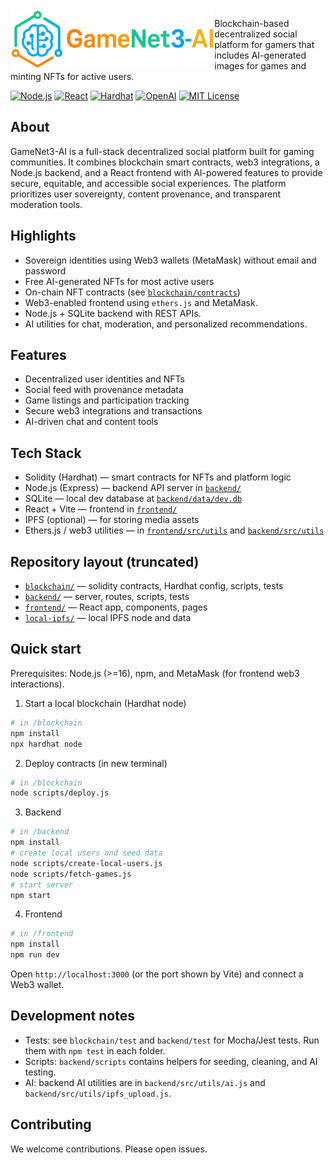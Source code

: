<img src="frontend/public/logo.png" alt="Project logo" height="96" align="left"/>

Blockchain-based decentralized social platform for gamers that includes AI-generated images for games and minting NFTs for active users.

<!-- Badges -->
[![Node.js](https://img.shields.io/badge/Node.js-43853D?style=for-the-badge&logo=node.js&logoColor=white)]()
[![React](https://img.shields.io/badge/React-61DAFB?style=for-the-badge&logo=react&logoColor=black)]()
[![Hardhat](https://img.shields.io/badge/Hardhat-FF6A00?style=for-the-badge&logo=hardhat&logoColor=white)]()
[![OpenAI](https://img.shields.io/badge/OpenAI-000000?style=for-the-badge&logo=openai&logoColor=white)]()
[![MIT License](https://img.shields.io/badge/License-MIT-yellow?style=for-the-badge&logo=github&logoColor=white)](./LICENSE.md)

## About

GameNet3-AI is a full-stack decentralized social platform built for gaming communities. It combines blockchain smart contracts, web3 integrations, a Node.js backend, and a React frontend with AI-powered features to provide secure, equitable, and accessible social experiences. The platform prioritizes user sovereignty, content provenance, and transparent moderation tools.

## Highlights

- Sovereign identities using Web3 wallets (MetaMask) without email and password
- Free AI-generated NFTs for most active users
- On-chain NFT contracts (see [`blockchain/contracts`](./blockchain/contracts))
- Web3-enabled frontend using `ethers.js` and MetaMask.
- Node.js + SQLite backend with REST APIs.
- AI utilities for chat, moderation, and personalized recommendations.

## Features

- Decentralized user identities and NFTs
- Social feed with provenance metadata
- Game listings and participation tracking
- Secure web3 integrations and transactions
- AI-driven chat and content tools

## Tech Stack

- Solidity (Hardhat) — smart contracts for NFTs and platform logic
- Node.js (Express) — backend API server in [`backend/`](./backend/)
- SQLite — local dev database at [`backend/data/dev.db`](./backend/data/dev.db)
- React + Vite — frontend in [`frontend/`](./frontend/)
- IPFS (optional) — for storing media assets
- Ethers.js / web3 utilities — in [`frontend/src/utils`](./frontend/src/utils) and [`backend/src/utils`](./backend/src/utils)

## Repository layout (truncated)

- [`blockchain/`](./blockchain/) — solidity contracts, Hardhat config, scripts, tests
- [`backend/`](./backend/) — server, routes, scripts, tests
- [`frontend/`](./frontend/) — React app, components, pages
- [`local-ipfs/`](./local-ipfs/) — local IPFS node and data

## Quick start

Prerequisites: Node.js (>=16), npm, and MetaMask (for frontend web3 interactions).

1) Start a local blockchain (Hardhat node)

```bash
# in /blockchain
npm install
npx hardhat node
```

2) Deploy contracts (in new terminal)

```bash
# in /blockchain
node scripts/deploy.js
```

3) Backend

```bash
# in /backend
npm install
# create local users and seed data
node scripts/create-local-users.js
node scripts/fetch-games.js
# start server
npm start
```

4) Frontend

```bash
# in /frontend
npm install
npm run dev
```

Open `http://localhost:3000` (or the port shown by Vite) and connect a Web3 wallet.

## Development notes

- Tests: see `blockchain/test` and `backend/test` for Mocha/Jest tests. Run them with `npm test` in each folder.
- Scripts: `backend/scripts` contains helpers for seeding, cleaning, and AI testing.
- AI: backend AI utilities are in `backend/src/utils/ai.js` and `backend/src/utils/ipfs_upload.js`.

## Contributing

We welcome contributions. Please open issues.
